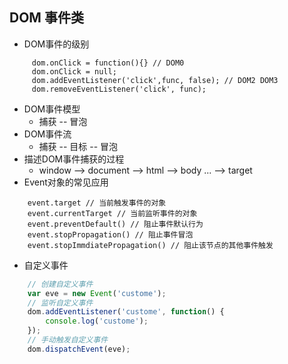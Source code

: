 DOM 事件类
--
* DOM事件的级别
```
     dom.onClick = function(){} // DOM0 
     dom.onClick = null;
     dom.addEventListener('click',func, false); // DOM2 DOM3
     dom.removeEventListener('click', func);
```
* DOM事件模型
    * 捕获 -- 冒泡
* DOM事件流
    * 捕获 -- 目标 -- 冒泡
* 描述DOM事件捕获的过程
    * window --> document --> html --> body ... --> target   
* Event对象的常见应用
```
    event.target // 当前触发事件的对象
    event.currentTarget // 当前监听事件的对象
    event.preventDefault() // 阻止事件默认行为
    event.stopPropagation() // 阻止事件冒泡 
    event.stopImmdiatePropagation() // 阻止该节点的其他事件触发 

```
* 自定义事件
```js
    // 创建自定义事件
    var eve = new Event('custome');
    // 监听自定义事件
    dom.addEventListener('custome', function() {
        console.log('custome'); 
    });
    // 手动触发自定义事件
    dom.dispatchEvent(eve);
```